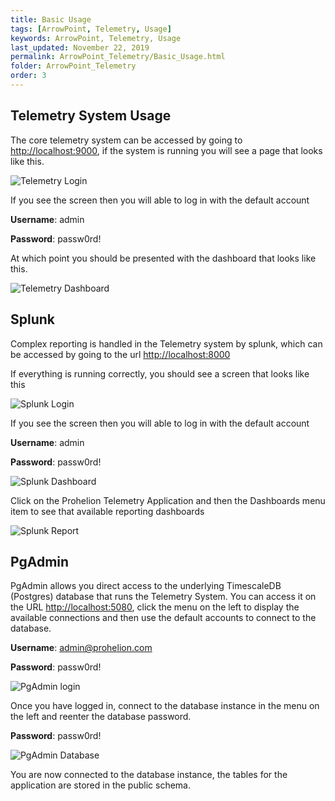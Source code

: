 ```yaml
---
title: Basic Usage
tags: [ArrowPoint, Telemetry, Usage]
keywords: ArrowPoint, Telemetry, Usage
last_updated: November 22, 2019
permalink: ArrowPoint_Telemetry/Basic_Usage.html
folder: ArrowPoint_Telemetry
order: 3
---
```


## Telemetry System Usage
The core telemetry system can be accessed by going to [http://localhost:9000](http://localhost:9000), if the system is running you will see a page that looks like this.

![Telemetry Login](../images/telemetry_login.png)

If you see the screen then you will able to log in with the default account

**Username**: admin

**Password**: passw0rd!



At which point you should be presented with the dashboard that looks like this.

![Telemetry Dashboard](../images/telemetry_dashboard.png)


## Splunk 
Complex reporting is handled in the Telemetry system by splunk, which can be accessed by going to the url [http://localhost:8000](http://localhost:8000)

If everything is running correctly, you should see a screen that looks like this

![Splunk Login](../images/telemetry_splunklogin.png)


If you see the screen then you will able to log in with the default account

**Username**: admin

**Password**: passw0rd!



![Splunk Dashboard](../images/telemetry_splunkdashboard.png)

Click on the Prohelion Telemetry Application and then the Dashboards menu item to see that available reporting dashboards

![Splunk Report](../images/telemetry_splunkreport.png)


## PgAdmin 
PgAdmin allows you direct access to the underlying TimescaleDB (Postgres) database that runs the Telemetry System. You can access it on the URL [http://localhost:5080](http://localhost:5080), click the menu on the left to display the available connections and then use the default accounts to connect to the database.

**Username**: admin@prohelion.com

**Password**: passw0rd!



![PgAdmin login](../images/telemetry_pgadminlogin.png)

Once you have logged in, connect to the database instance in the menu on the left and reenter the database password.

**Password**: passw0rd!



![PgAdmin Database](../images/telemetry_pgadmindatabase.png)

You are now connected to the database instance, the tables for the application are stored in the public schema.



